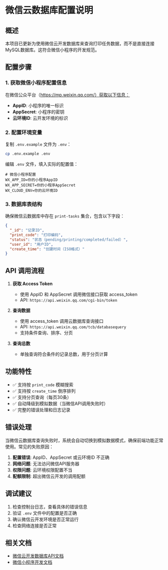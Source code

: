 # 微信云数据库配置说明

## 概述

本项目已更新为使用微信云开发数据库来查询打印任务数据，而不是直接连接MySQL数据库。这符合微信小程序的开发规范。

## 配置步骤

### 1. 获取微信小程序配置信息

在微信公众平台（https://mp.weixin.qq.com/）获取以下信息：

- **AppID**: 小程序的唯一标识
- **AppSecret**: 小程序的密钥
- **云环境ID**: 云开发环境的标识

### 2. 配置环境变量

复制 `.env.example` 文件为 `.env`：

```bash
cp .env.example .env
```

编辑 `.env` 文件，填入实际的配置值：

```env
# 微信小程序配置
WX_APP_ID=你的小程序AppID
WX_APP_SECRET=你的小程序AppSecret
WX_CLOUD_ENV=你的云环境ID
```

### 3. 数据库表结构

确保微信云数据库中存在 `print-tasks` 集合，包含以下字段：

```json
{
  "_id": "记录ID",
  "print_code": "打印编码",
  "status": "状态（pending/printing/completed/failed）",
  "user_id": "用户ID",
  "create_time": "创建时间（ISO格式）"
}
```

## API 调用流程

1. **获取 Access Token**
   - 使用 AppID 和 AppSecret 调用微信接口获取 access_token
   - API: `https://api.weixin.qq.com/cgi-bin/token`

2. **查询数据**
   - 使用 access_token 调用云数据库查询接口
   - API: `https://api.weixin.qq.com/tcb/databasequery`
   - 支持条件查询、排序、分页

3. **查询总数**
   - 单独查询符合条件的记录总数，用于分页计算

## 功能特性

- ✅ 支持按 `print_code` 模糊搜索
- ✅ 支持按 `create_time` 倒序排列
- ✅ 支持分页查询（每页30条）
- ✅ 自动降级到模拟数据（当微信API调用失败时）
- ✅ 完整的错误处理和日志记录

## 错误处理

当微信云数据库查询失败时，系统会自动切换到模拟数据模式，确保前端功能正常使用。常见的失败原因：

1. **配置错误**: AppID、AppSecret 或云环境ID 不正确
2. **网络问题**: 无法访问微信API服务器
3. **权限问题**: 云环境权限配置不当
4. **配额限制**: 超出微信云开发的调用配额

## 调试建议

1. 检查控制台日志，查看具体的错误信息
2. 验证 `.env` 文件中的配置是否正确
3. 确认微信云开发环境是否正常运行
4. 检查网络连接是否正常

## 相关文档

- [微信云开发数据库API文档](https://developers.weixin.qq.com/miniprogram/dev/wxcloudservice/wxcloud/reference-http-api/database/databaseQuery.html)
- [微信小程序开发文档](https://developers.weixin.qq.com/miniprogram/dev/framework/)